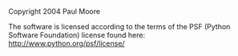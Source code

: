 Copyright 2004 Paul Moore

The software is licensed according to the terms of the PSF (Python Software Foundation) license found here: http://www.python.org/psf/license/